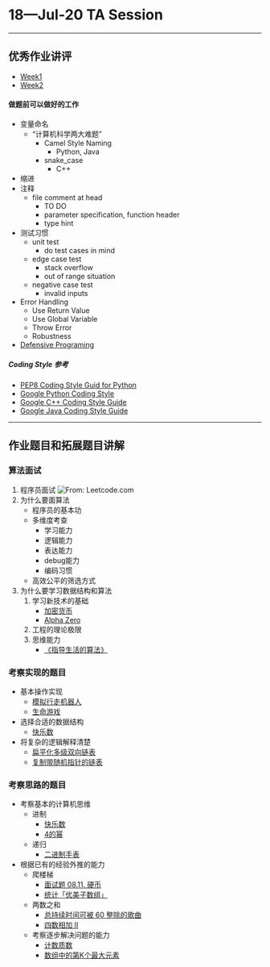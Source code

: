 # 18—Jul-20 TA Session
---
## 优秀作业讲评

* [Week1](https://github.com/algorithm012/algorithm012/issues/1)
* [Week2](https://github.com/algorithm012/algorithm012/issues/20)

#### 做题前可以做好的工作

* 变量命名 
	* “计算机科学两大难题” 
	  * Camel Style Naming
		* Python, Java
	  * snake\_case
		* C++
* 缩进
* 注释
	* file comment at head
		* TO DO
		* parameter specification, function header
		* type hint
* 测试习惯
	* unit test
		* do test cases in mind
	* edge case test
		* stack overflow
		* out of range situation
  	* negative case test
		* invalid inputs
* Error Handling
	* Use Return Value
  	* Use Global Variable
  	* Throw Error
	* Robustness
* [Defensive Programing](https://zhuanlan.zhihu.com/p/19959873)

##### Coding Style 参考

* [PEP8 Coding Style Guid for Python](https://www.python.org/dev/peps/pep-0008/)
* [Google Python Coding Style](http://google.github.io/styleguide/pyguide.html)
* [Google C++ Coding Style Guide](https://google.github.io/styleguide/cppguide.html)
* [Google Java Coding Style Guide](https://google.github.io/styleguide/javaguide.html)

---
## 作业题目和拓展题目讲解
### 算法面试
1. 程序员面试
	![From: Leetcode.com](https://github.com/XinheLIU/Algorithm012-TA/blob/master/%E7%AE%97%E6%B3%95%E9%9D%A2%E8%AF%95.jpg)
2. 为什么要面算法
	* 程序员的基本功
	* 多维度考查
		* 学习能力
		* 逻辑能力
		* 表达能力
		* debug能力
		* 编码习惯
	* 高效公平的筛选方式
3. 为什么要学习数据结构和算法
	1. 学习新技术的基础
	  	* [加密货币](https://liuyehcf.github.io/2018/07/10/%E5%B7%A6%E8%80%B3%E5%90%AC%E9%A3%8E-%E8%AF%BB%E4%B9%A6%E7%AC%94%E8%AE%B0/)
		* [Alpha Zero](https://zhuanlan.zhihu.com/p/32952677)
	2. 工程的理论极限
	3. 思维能力
		* [《指导生活的算法》](https://book.douban.com/subject/26783732/)

### 考察实现的题目

* 基本操作实现
    * [模拟行走机器人](https://leetcode-cn.com/problems/walking-robot-simulation/https://leetcode-cn.com/problems/walking-robot-simulation/)
    * [ 生命游戏](https://leetcode-cn.com/problems/game-of-life/)
* 选择合适的数据结构
    * [快乐数](https://leetcode-cn.com/problems/happy-number/)
* 将复杂的逻辑解释清楚
    * [扁平化多级双向链表](https://leetcode-cn.com/problems/flatten-a-multilevel-doubly-linked-list/)
    * [复制带随机指针的链表](https://leetcode-cn.com/problems/copy-list-with-random-pointer/)

### 考察思路的题目

* 考察基本的计算机思维
    * 进制
        * [快乐数](https://leetcode-cn.com/problems/poor-pigs/)
        * [4的幂](https://leetcode-cn.com/problems/power-of-four/)
    * 递归
        * [二进制手表](https://leetcode-cn.com/problems/binary-watch/)
* 根据已有的经验外推的能力
    * 爬楼梯
        * [面试题 08.11. 硬币](https%3A//leetcode-cn.com/problems/coin-lcci/)
        * [统计「优美子数组」](https://leetcode-cn.com/problems/count-number-of-nice-subarrays)
    * 两数之和
		* [总持续时间可被 60 整除的歌曲](https://leetcode-cn.com/problems/pairs-of-songs-with-total-durations-divisible-by-60/)
		* [四数相加 II](https://leetcode-cn.com/problems/4sum-ii/)
    * 考察逐步解决问题的能力
        * [计数质数](https://leetcode-cn.com/problems/count-primes/)
        * [数组中的第K个最大元素](https://leetcode-cn.com/problems/kth-largest-element-in-an-array/)
